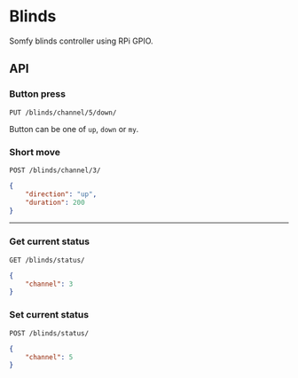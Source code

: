 # Blinds #

Somfy blinds controller using RPi GPIO.

## API ##


### Button press ###

`PUT /blinds/channel/5/down/`

Button can be one of `up`, `down` or `my`.
### Short move ###

`POST /blinds/channel/3/`
```json
{
    "direction": "up",
    "duration": 200
}
```

---

### Get current status ###

`GET /blinds/status/`
```json
{
    "channel": 3
}
```

### Set current status ###

`POST /blinds/status/`
```json
{
    "channel": 5
}
```